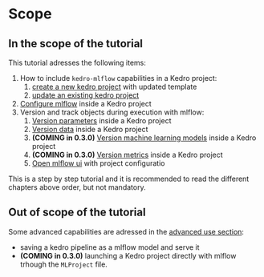 # Scope
## In the scope of the tutorial
This tutorial adresses the following items:
1. How to include ``kedro-mlflow`` capabilities in a Kedro project:
    1. [create a new kedro project](./02_setup.md) with updated template
    2. [update an existing kedro project](./02_setup.md)
2. [Configure mlflow](./03_configuration.md) inside a Kedro project
3. Version and track objects during execution with mlflow:
    1. [Version parameters](./04_versioning_parameters.md) inside a Kedro project
    2. [Version data](./05_artifacts_tracking.md) inside a Kedro project
    3. **(COMING in 0.3.0)** [Version machine learning models](./06_models_tracking.md) inside a Kedro project
    4. **(COMING in 0.3.0)** [Version metrics](./07_metrics_tracking.md) inside a Kedro project
    5. [Open mlflow ui](./08_mlflow_ui.md) with project configuratio

This is a step by step tutorial and it is recommended to read the different chapters above order, but not mandatory.

## Out of scope of the tutorial
Some advanced capabilities are adressed in the [advanced use section](../03_advanced_use/01_pipeline_serving.md):
- saving a kedro pipeline as a mlflow model and serve it
- **(COMING in 0.3.0)** launching a Kedro project directly with mlflow trhough the ``MLProject`` file.

